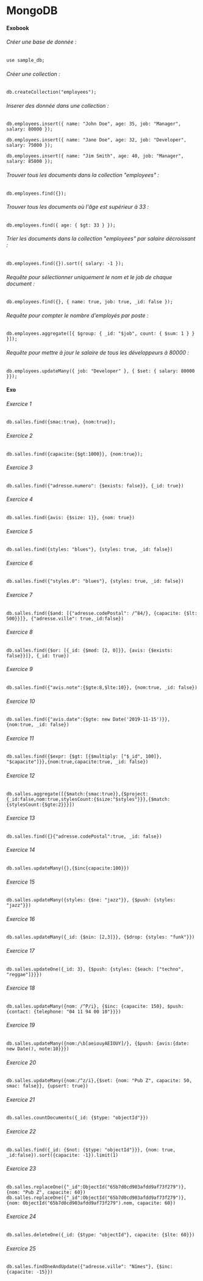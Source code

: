 # MongoDB

#### Exobook

###### Créer une base de donnée :

`use sample_db;`

###### Créer une collection :

`db.createCollection("employees");`

###### Inserer des donnée dans une collection :

`db.employees.insert({ name: "John Doe", age: 35, job: "Manager", salary: 80000 });`

`db.employees.insert({ name: "Jane Doe", age: 32, job: "Developer", salary: 75000 });`

`db.employees.insert({ name: "Jim Smith", age: 40, job: "Manager", salary: 85000 });`

###### Trouver tous les documents dans la collection "employees" :

`db.employees.find({});`

###### Trouver tous les documents où l'âge est supérieur à 33 :

`db.employees.find({ age: { $gt: 33 } });`

###### Trier les documents dans la collection "employees" par salaire décroissant :

`db.employees.find({}).sort({ salary: -1 });`

###### Requête pour sélectionner uniquement le nom et le job de chaque document :

`db.employees.find({}, { name: true, job: true, _id: false });`

###### Requête pour compter le nombre d'employés par poste :

`db.employees.aggregate([{ $group: { _id: "$job", count: { $sum: 1 } } }]);`

###### Requête pour mettre à jour le salaire de tous les développeurs à 80000 :

`db.employees.updateMany({ job: "Developer" }, { $set: { salary: 80000 }});`

#### Exo

###### Exercice 1
`db.salles.find({smac:true}, {nom:true});`

###### Exercice 2
`db.salles.find({capacite:{$gt:1000}}, {nom:true});`

###### Exercice 3
`db.salles.find({"adresse.numero": {$exists: false}}, {_id: true})`

###### Exercice 4
`db.salles.find({avis: {$size: 1}}, {nom: true})`

###### Exercice 5
`db.salles.find({styles: "blues"}, {styles: true, _id: false})`

###### Exercice 6
`db.salles.find({"styles.0": "blues"}, {styles: true, _id: false})`

###### Exercice 7
`db.salles.find({$and: [{"adresse.codePostal": /^84/}, {capacite: {$lt: 500}}]}, {"adresse.ville": true,_id:false})`

###### Exercice 8
`db.salles.find({$or: [{_id: {$mod: [2, 0]}}, {avis: {$exists: false}}]}, {_id: true})`

###### Exercice 9
`db.salles.find({"avis.note":{$gte:8,$lte:10}}, {nom:true, _id: false})`

###### Exercice 10
`db.salles.find({"avis.date":{$gte: new Date('2019-11-15')}}, {nom:true, _id: false})`

###### Exercice 11
`db.salles.find({$expr: {$gt: [{$multiply: ["$_id", 100]}, "$capacite"]}},{nom:true,capacite:true, _id: false})`

###### Exercice 12
`db.salles.aggregate([{$match:{smac:true}},{$project:{_id:false,nom:true,stylesCount:{$size:"$styles"}}},{$match:{stylesCount:{$gte:2}}}])`

###### Exercice 13
`db.salles.find({}{"adresse.codePostal":true, _id: false})`

###### Exercice 14
`db.salles.updateMany({},{$inc{capacite:100}})`

###### Exercice 15
`db.salles.updateMany({styles: {$ne: "jazz"}}, {$push: {styles: "jazz"}})`

###### Exercice 16
`db.salles.updateMany({_id: {$nin: [2,3]}}, {$drop: {styles: "funk"}})`

###### Exercice 17
`db.salles.updateOne({_id: 3}, {$push: {styles: {$each: ["techno", "reggae"]}}})`

###### Exercice 18
`db.salles.updateMany({nom: /^P/i}, {$inc: {capacite: 150}, $push: {contact: {telephone: "04 11 94 00 10"}}})`

###### Exercice 19
`db.salles.updateMany({nom:/\b[aeiouyAEIOUY]/}, {$push: {avis:{date: new Date(), note:10}}})`

###### Exercice 20
`db.salles.updateMany({nom:/^z/i},{$set: {nom: "Pub Z", capacite: 50, smac: false}}, {upsert: true})`

###### Exercice 21
`db.salles.countDocuments({_id: {$type: "objectId"}})`

###### Exercice 22
`db.salles.find({_id: {$not: {$type: "objectId"}}}, {nom: true, _id:false}).sort({capacite: -1}).limit(1)`

###### Exercice 23
`db.salles.replaceOne({"_id":ObjectId("65b7d0cd903afdd9af73f279")}, {nom: "Pub Z", capacite: 60})`
`db.salles.replaceOne({"_id":ObjectId("65b7d0cd903afdd9af73f279")}, {nom: ObjectId("65b7d0cd903afdd9af73f279").nom, capacite: 60})`

###### Exercice 24
`db.salles.deleteOne({_id: {$type: "objectId"}, capacite: {$lte: 60}})`

###### Exercice 25
`db.salles.findOneAndUpdate({"adresse.ville": "Nîmes"}, {$inc: {capacite: -15}})`